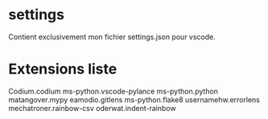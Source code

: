 # settings

Contient exclusivement mon fichier settings.json pour vscode.

# Extensions liste
Codium.codium
ms-python.vscode-pylance
ms-python.python
matangover.mypy
eamodio.gitlens
ms-python.flake8
usernamehw.errorlens
mechatroner.rainbow-csv
oderwat.indent-rainbow
